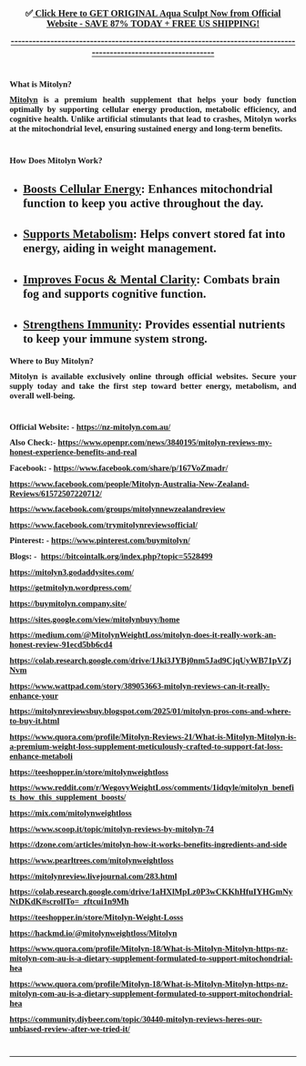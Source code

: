 <h2 style='margin-top:0cm;margin-right:0cm;margin-bottom:8.0pt;margin-left:0cm;font-size:11.0pt;font-family:"Calibri",sans-serif;text-align:center;'><strong><span style='font-size:16px;font-family:"Segoe UI Emoji",sans-serif;'>✅</span></strong><strong><u><span style='font-size:16px;font-family:"Lucida Fax",serif;'>&nbsp;<a href="https://nz-mitolyn.com.au/">Click Here to GET ORIGINAL <span style='font-family:"Times New Roman";'>Aqua Sculpt</span> Now from Official Website - SAVE 87% TODAY + FREE US SHIPPING!</a></span></u></strong></h2>
<h2 style='margin-top:0cm;margin-right:0cm;margin-bottom:8.0pt;margin-left:0cm;font-size:11.0pt;font-family:"Calibri",sans-serif;text-align:center;'><strong><u><span style='font-size:19px;line-height:107%;font-family:"Lucida Fax",serif;'>-----------------------------------------------------------------------------------------------------------------</span></u></strong></h2>
<h2 style='margin-top:0cm;margin-right:0cm;margin-bottom:8.0pt;margin-left:0cm;font-size:11.0pt;font-family:"Calibri",sans-serif;text-align:center;'><br></h2>
<h2 style='margin-top:0cm;margin-right:0cm;margin-bottom:8.0pt;margin-left:0cm;font-size:11.0pt;font-family:"Calibri",sans-serif;text-align:justify;'><strong><span style='font-family:"Lucida Fax",serif;'>What is Mitolyn?</span></strong></h2>
<h2 style='margin-top:0cm;margin-right:0cm;margin-bottom:8.0pt;margin-left:0cm;font-size:11.0pt;font-family:"Calibri",sans-serif;text-align:justify;'><a href="https://nz-mitolyn.com.au/"><strong><span style='font-family:"Lucida Fax",serif;'>Mitolyn</span></strong></a><span style='font-family:"Lucida Fax",serif;'>&nbsp;is a premium health supplement that helps your body function optimally by supporting cellular energy production, metabolic efficiency, and cognitive health. Unlike artificial stimulants that lead to crashes, Mitolyn works at the mitochondrial level, ensuring sustained energy and long-term benefits.</span></h2>
<h2 style='margin-top:0cm;margin-right:0cm;margin-bottom:8.0pt;margin-left:0cm;font-size:11.0pt;font-family:"Calibri",sans-serif;text-align:justify;'><span style='font-family:"Lucida Fax",serif;'>&nbsp;</span></h2>
<h2 style='margin-top:0cm;margin-right:0cm;margin-bottom:8.0pt;margin-left:0cm;font-size:11.0pt;font-family:"Calibri",sans-serif;text-align:justify;'><strong><span style='font-family:"Lucida Fax",serif;'>How Does Mitolyn Work?</span></strong></h2>
<ul style="list-style-type: disc;">
    <li>
        <h2><a href="https://nz-mitolyn.com.au/"><strong><span style='font-family:"Lucida Fax",serif;'>Boosts Cellular Energy</span></strong></a><strong><span style='font-family:"Lucida Fax",serif;'>: </span></strong><span style='font-family:"Lucida Fax",serif;'>Enhances mitochondrial function to keep you active throughout the day.</span></h2>
    </li>
    <li>
        <h2><a href="https://nz-mitolyn.com.au/"><strong><span style='font-family:"Lucida Fax",serif;'>Supports Metabolism</span></strong></a><strong><span style='font-family:"Lucida Fax",serif;'>:</span></strong><span style='font-family:"Lucida Fax",serif;'>&nbsp;Helps convert stored fat into energy, aiding in weight management.</span></h2>
    </li>
    <li>
        <h2><a href="https://nz-mitolyn.com.au/"><strong><span style='font-family:"Lucida Fax",serif;'>Improves Focus &amp; Mental Clarity</span></strong></a><strong><span style='font-family:"Lucida Fax",serif;'>: </span></strong><span style='font-family:"Lucida Fax",serif;'>Combats brain fog and supports cognitive function.</span></h2>
    </li>
    <li>
        <h2><a href="https://nz-mitolyn.com.au/"><strong><span style='font-family:"Lucida Fax",serif;'>Strengthens Immunity</span></strong></a><strong><span style='font-family:"Lucida Fax",serif;'>:</span></strong><span style='font-family:"Lucida Fax",serif;'>&nbsp;Provides essential nutrients to keep your immune system strong.</span></h2>
    </li>
</ul>
<h2 style='margin-top:0cm;margin-right:0cm;margin-bottom:8.0pt;margin-left:0cm;font-size:11.0pt;font-family:"Calibri",sans-serif;text-align:justify;'><strong><span style='font-family:"Lucida Fax",serif;'>Where to Buy Mitolyn?</span></strong></h2>
<h2 style='margin-top:0cm;margin-right:0cm;margin-bottom:8.0pt;margin-left:0cm;font-size:11.0pt;font-family:"Calibri",sans-serif;text-align:justify;'><strong><span style='font-family:"Lucida Fax",serif;'>Mitolyn</span></strong><span style='font-family:"Lucida Fax",serif;'>&nbsp;is available exclusively online through official websites. Secure your supply today and take the first step toward better energy, metabolism, and overall well-being.</span></h2>
<h2 style='margin-top:0cm;margin-right:0cm;margin-bottom:8.0pt;margin-left:0cm;font-size:11.0pt;font-family:"Calibri",sans-serif;text-align:justify;'><br></h2>
<h2 style='margin-top:0cm;margin-right:0cm;margin-bottom:8.0pt;margin-left:0cm;font-size:11.0pt;font-family:"Calibri",sans-serif;'><strong><span style='font-family:"Lucida Fax",serif;'>Official Website: -&nbsp;</span></strong><a href="https://nz-mitolyn.com.au/"><strong><span style='font-family:"Lucida Fax",serif;'>https://nz-mitolyn.com.au/</span></strong></a></h2>
<h2 style='margin-top:0cm;margin-right:0cm;margin-bottom:8.0pt;margin-left:0cm;font-size:11.0pt;font-family:"Calibri",sans-serif;'><strong><span style='font-family:"Lucida Fax",serif;'>Also Check:-&nbsp;</span></strong><a href="https://www.openpr.com/news/3840195/mitolyn-reviews-my-honest-experience-benefits-and-real"><strong><span style='font-family:"Lucida Fax",serif;'>https://www.openpr.com/news/3840195/mitolyn-reviews-my-honest-experience-benefits-and-real</span></strong></a></h2>
<h2 style='margin-top:0cm;margin-right:0cm;margin-bottom:8.0pt;margin-left:0cm;font-size:11.0pt;font-family:"Calibri",sans-serif;'><strong><span style='font-family:"Lucida Fax",serif;'>Facebook: -&nbsp;</span></strong><a href="https://www.facebook.com/share/p/167VoZmadr/"><strong><span style='font-family:"Lucida Fax",serif;'>https://www.facebook.com/share/p/167VoZmadr/</span></strong></a></h2>
<h2 style='margin-top:0cm;margin-right:0cm;margin-bottom:8.0pt;margin-left:0cm;font-size:11.0pt;font-family:"Calibri",sans-serif;'><a href="https://www.facebook.com/people/Mitolyn-Australia-New-Zealand-Reviews/61572507220712/"><strong><span style='font-family:"Lucida Fax",serif;'>https://www.facebook.com/people/Mitolyn-Australia-New-Zealand-Reviews/61572507220712/</span></strong></a></h2>
<h2 style='margin-top:0cm;margin-right:0cm;margin-bottom:8.0pt;margin-left:0cm;font-size:11.0pt;font-family:"Calibri",sans-serif;'><a href="https://www.facebook.com/groups/mitolynnewzealandreview"><strong><span style='font-family:"Lucida Fax",serif;'>https://www.facebook.com/groups/mitolynnewzealandreview</span></strong></a></h2>
<h2 style='margin-top:0cm;margin-right:0cm;margin-bottom:8.0pt;margin-left:0cm;font-size:11.0pt;font-family:"Calibri",sans-serif;'><a href="https://www.facebook.com/trymitolynreviewsofficial/"><strong><span style='font-family:"Lucida Fax",serif;'>https://www.facebook.com/trymitolynreviewsofficial/</span></strong></a></h2>
<div style='margin-top:0cm;margin-right:0cm;margin-bottom:8.0pt;margin-left:0cm;font-size:11.0pt;font-family:"Calibri",sans-serif;border:none;border-bottom:solid windowtext 1.0pt;padding:0cm 0cm 1.0pt 0cm;'>
    <h2 style='margin-top:0cm;margin-right:0cm;margin-bottom:8.0pt;margin-left:0cm;font-size:11.0pt;font-family:"Calibri",sans-serif;border:none;padding:0cm;'><strong><span style='font-family:"Lucida Fax",serif;'>Pinterest: -&nbsp;</span></strong><a href="https://www.pinterest.com/buymitolyn/"><strong><span style='font-family:"Lucida Fax",serif;'>https://www.pinterest.com/buymitolyn/</span></strong></a></h2>
    <h2 style='margin-top:0cm;margin-right:0cm;margin-bottom:8.0pt;margin-left:0cm;font-size:11.0pt;font-family:"Calibri",sans-serif;border:none;padding:0cm;'><strong><span style='font-family:"Lucida Fax",serif;'>Blogs: - &nbsp;</span></strong><a href="https://bitcointalk.org/index.php?topic=5528499"><strong><span style='font-family:"Lucida Fax",serif;'>https://bitcointalk.org/index.php?topic=5528499</span></strong></a></h2>
    <h2 style='margin-top:0cm;margin-right:0cm;margin-bottom:8.0pt;margin-left:0cm;font-size:11.0pt;font-family:"Calibri",sans-serif;border:none;padding:0cm;'><a href="https://mitolyn3.godaddysites.com/"><strong><span style='font-family:"Lucida Fax",serif;'>https://mitolyn3.godaddysites.com/</span></strong></a></h2>
    <h2 style='margin-top:0cm;margin-right:0cm;margin-bottom:8.0pt;margin-left:0cm;font-size:11.0pt;font-family:"Calibri",sans-serif;border:none;padding:0cm;'><a href="https://getmitolyn.wordpress.com/"><strong><span style='font-family:"Lucida Fax",serif;'>https://getmitolyn.wordpress.com/</span></strong></a></h2>
    <h2 style='margin-top:0cm;margin-right:0cm;margin-bottom:8.0pt;margin-left:0cm;font-size:11.0pt;font-family:"Calibri",sans-serif;border:none;padding:0cm;'><a href="https://buymitolyn.company.site/"><strong><span style='font-family:"Lucida Fax",serif;'>https://buymitolyn.company.site/</span></strong></a></h2>
    <h2 style='margin-top:0cm;margin-right:0cm;margin-bottom:8.0pt;margin-left:0cm;font-size:11.0pt;font-family:"Calibri",sans-serif;border:none;padding:0cm;'><a href="https://sites.google.com/view/mitolynbuyy/home"><strong><span style='font-family:"Lucida Fax",serif;'>https://sites.google.com/view/mitolynbuyy/home</span></strong></a></h2>
    <h2 style='margin-top:0cm;margin-right:0cm;margin-bottom:8.0pt;margin-left:0cm;font-size:11.0pt;font-family:"Calibri",sans-serif;border:none;padding:0cm;'><a href="https://medium.com/@MitolynWeightLoss/mitolyn-does-it-really-work-an-honest-review-91ecd5bb6cd4"><strong><span style='font-family:"Lucida Fax",serif;'>https://medium.com/@MitolynWeightLoss/mitolyn-does-it-really-work-an-honest-review-91ecd5bb6cd4</span></strong></a></h2>
    <h2 style='margin-top:0cm;margin-right:0cm;margin-bottom:8.0pt;margin-left:0cm;font-size:11.0pt;font-family:"Calibri",sans-serif;border:none;padding:0cm;'><a href="https://colab.research.google.com/drive/1Jki3JYBj0nm5Jad9CjqUyWB71pVZjNvm"><strong><span style='font-family:"Lucida Fax",serif;'>https://colab.research.google.com/drive/1Jki3JYBj0nm5Jad9CjqUyWB71pVZjNvm</span></strong></a></h2>
    <h2 style='margin-top:0cm;margin-right:0cm;margin-bottom:8.0pt;margin-left:0cm;font-size:11.0pt;font-family:"Calibri",sans-serif;border:none;padding:0cm;'><a href="https://www.wattpad.com/story/389053663-mitolyn-reviews-can-it-really-enhance-your"><strong><span style='font-family:"Lucida Fax",serif;'>https://www.wattpad.com/story/389053663-mitolyn-reviews-can-it-really-enhance-your</span></strong></a></h2>
    <h2 style='margin-top:0cm;margin-right:0cm;margin-bottom:8.0pt;margin-left:0cm;font-size:11.0pt;font-family:"Calibri",sans-serif;border:none;padding:0cm;'><a href="https://mitolynreviewsbuy.blogspot.com/2025/01/mitolyn-pros-cons-and-where-to-buy-it.html"><strong><span style='font-family:"Lucida Fax",serif;'>https://mitolynreviewsbuy.blogspot.com/2025/01/mitolyn-pros-cons-and-where-to-buy-it.html</span></strong></a></h2>
    <h2 style='margin-top:0cm;margin-right:0cm;margin-bottom:8.0pt;margin-left:0cm;font-size:11.0pt;font-family:"Calibri",sans-serif;border:none;padding:0cm;'><a href="https://www.quora.com/profile/Mitolyn-Reviews-21/What-is-Mitolyn-Mitolyn-is-a-premium-weight-loss-supplement-meticulously-crafted-to-support-fat-loss-enhance-metaboli"><strong><span style='font-family:"Lucida Fax",serif;'>https://www.quora.com/profile/Mitolyn-Reviews-21/What-is-Mitolyn-Mitolyn-is-a-premium-weight-loss-supplement-meticulously-crafted-to-support-fat-loss-enhance-metaboli</span></strong></a></h2>
    <h2 style='margin-top:0cm;margin-right:0cm;margin-bottom:8.0pt;margin-left:0cm;font-size:11.0pt;font-family:"Calibri",sans-serif;border:none;padding:0cm;'><a href="https://teeshopper.in/store/mitolynweightloss"><strong><span style='font-family:"Lucida Fax",serif;'>https://teeshopper.in/store/mitolynweightloss</span></strong></a></h2>
    <h2 style='margin-top:0cm;margin-right:0cm;margin-bottom:8.0pt;margin-left:0cm;font-size:11.0pt;font-family:"Calibri",sans-serif;border:none;padding:0cm;'><a href="https://www.reddit.com/r/WegovyWeightLoss/comments/1idqyle/mitolyn_benefits_how_this_supplement_boosts/"><strong><span style='font-family:"Lucida Fax",serif;'>https://www.reddit.com/r/WegovyWeightLoss/comments/1idqyle/mitolyn_benefits_how_this_supplement_boosts/</span></strong></a></h2>
    <h2 style='margin-top:0cm;margin-right:0cm;margin-bottom:8.0pt;margin-left:0cm;font-size:11.0pt;font-family:"Calibri",sans-serif;border:none;padding:0cm;'><a href="https://mix.com/mitolynweightloss"><strong><span style='font-family:"Lucida Fax",serif;'>https://mix.com/mitolynweightloss</span></strong></a></h2>
    <h2 style='margin-top:0cm;margin-right:0cm;margin-bottom:8.0pt;margin-left:0cm;font-size:11.0pt;font-family:"Calibri",sans-serif;border:none;padding:0cm;'><a href="https://www.scoop.it/topic/mitolyn-reviews-by-mitolyn-74"><strong><span style='font-family:"Lucida Fax",serif;'>https://www.scoop.it/topic/mitolyn-reviews-by-mitolyn-74</span></strong></a></h2>
    <h2 style='margin-top:0cm;margin-right:0cm;margin-bottom:8.0pt;margin-left:0cm;font-size:11.0pt;font-family:"Calibri",sans-serif;border:none;padding:0cm;'><a href="https://dzone.com/articles/mitolyn-how-it-works-benefits-ingredients-and-side"><strong><span style='font-family:"Lucida Fax",serif;'>https://dzone.com/articles/mitolyn-how-it-works-benefits-ingredients-and-side</span></strong></a></h2>
    <h2 style='margin-top:0cm;margin-right:0cm;margin-bottom:8.0pt;margin-left:0cm;font-size:11.0pt;font-family:"Calibri",sans-serif;border:none;padding:0cm;'><a href="https://www.pearltrees.com/mitolynweightloss"><strong><span style='font-family:"Lucida Fax",serif;'>https://www.pearltrees.com/mitolynweightloss</span></strong></a></h2>
    <h2 style='margin-top:0cm;margin-right:0cm;margin-bottom:8.0pt;margin-left:0cm;font-size:11.0pt;font-family:"Calibri",sans-serif;border:none;padding:0cm;'><a href="https://mitolynreview.livejournal.com/283.html"><strong><span style='font-family:"Lucida Fax",serif;'>https://mitolynreview.livejournal.com/283.html</span></strong></a></h2>
    <h2 style='margin-top:0cm;margin-right:0cm;margin-bottom:8.0pt;margin-left:0cm;font-size:11.0pt;font-family:"Calibri",sans-serif;border:none;padding:0cm;'><a href="https://colab.research.google.com/drive/1aHXlMpLz0P3wCKKhHfuIYHGmNyNtDKdK#scrollTo=_zftcui1n9Mh"><strong><span style='font-family:"Lucida Fax",serif;'>https://colab.research.google.com/drive/1aHXlMpLz0P3wCKKhHfuIYHGmNyNtDKdK#scrollTo=_zftcui1n9Mh</span></strong></a></h2>
    <h2 style='margin-top:0cm;margin-right:0cm;margin-bottom:8.0pt;margin-left:0cm;font-size:11.0pt;font-family:"Calibri",sans-serif;border:none;padding:0cm;'><a href="https://teeshopper.in/store/Mitolyn-Weight-Losss"><strong><span style='font-family:"Lucida Fax",serif;'>https://teeshopper.in/store/Mitolyn-Weight-Losss</span></strong></a></h2>
    <h2 style='margin-top:0cm;margin-right:0cm;margin-bottom:8.0pt;margin-left:0cm;font-size:11.0pt;font-family:"Calibri",sans-serif;border:none;padding:0cm;'><a href="https://hackmd.io/@mitolynweightloss/Mitolyn"><strong><span style='font-family:"Lucida Fax",serif;'>https://hackmd.io/@mitolynweightloss/Mitolyn</span></strong></a></h2>
    <h2 style='margin-top:0cm;margin-right:0cm;margin-bottom:8.0pt;margin-left:0cm;font-size:11.0pt;font-family:"Calibri",sans-serif;border:none;padding:0cm;'><a href="https://www.quora.com/profile/Mitolyn-18/What-is-Mitolyn-Mitolyn-https-nz-mitolyn-com-au-is-a-dietary-supplement-formulated-to-support-mitochondrial-hea"><strong><span style='font-family:"Lucida Fax",serif;'>https://www.quora.com/profile/Mitolyn-18/What-is-Mitolyn-Mitolyn-https-nz-mitolyn-com-au-is-a-dietary-supplement-formulated-to-support-mitochondrial-hea</span></strong></a></h2>
    <h2 style='margin-top:0cm;margin-right:0cm;margin-bottom:8.0pt;margin-left:0cm;font-size:11.0pt;font-family:"Calibri",sans-serif;border:none;padding:0cm;'><a href="https://www.quora.com/profile/Mitolyn-18/What-is-Mitolyn-Mitolyn-https-nz-mitolyn-com-au-is-a-dietary-supplement-formulated-to-support-mitochondrial-hea"><strong><span style='font-family:"Lucida Fax",serif;'>https://www.quora.com/profile/Mitolyn-18/What-is-Mitolyn-Mitolyn-https-nz-mitolyn-com-au-is-a-dietary-supplement-formulated-to-support-mitochondrial-hea</span></strong></a></h2>
    <h2 style='margin-top:0cm;margin-right:0cm;margin-bottom:8.0pt;margin-left:0cm;font-size:11.0pt;font-family:"Calibri",sans-serif;border:none;padding:0cm;'><a href="https://community.diybeer.com/topic/30440-mitolyn-reviews-heres-our-unbiased-review-after-we-tried-it/"><strong><span style='font-family:"Lucida Fax",serif;'>https://community.diybeer.com/topic/30440-mitolyn-reviews-heres-our-unbiased-review-after-we-tried-it/</span></strong></a></h2>
    <h2 style='margin-top:0cm;margin-right:0cm;margin-bottom:8.0pt;margin-left:0cm;font-size:11.0pt;font-family:"Calibri",sans-serif;border:none;padding:0cm;'><strong><span style='font-family:"Lucida Fax",serif;'>&nbsp;</span></strong></h2>
</div>
